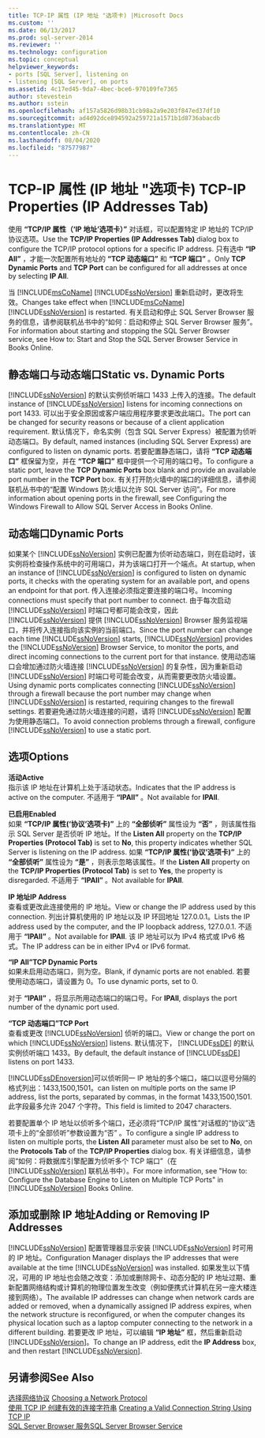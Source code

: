 ```yaml
---
title: TCP-IP 属性 (IP 地址 "选项卡) |Microsoft Docs
ms.custom: ''
ms.date: 06/13/2017
ms.prod: sql-server-2014
ms.reviewer: ''
ms.technology: configuration
ms.topic: conceptual
helpviewer_keywords:
- ports [SQL Server], listening on
- listening [SQL Server], on ports
ms.assetid: 4c17ed45-9da7-4bec-bce6-970109fe7365
author: stevestein
ms.author: sstein
ms.openlocfilehash: af157a5826d98b31cb98a2a9e203f847ed37df10
ms.sourcegitcommit: ad4d92dce894592a259721a1571b1d8736abacdb
ms.translationtype: MT
ms.contentlocale: zh-CN
ms.lasthandoff: 08/04/2020
ms.locfileid: "87577987"
---
```

# <a name="tcp-ip-properties-ip-addresses-tab"></a><span data-ttu-id="628e1-102">TCP-IP 属性 (IP 地址 "选项卡) </span><span class="sxs-lookup"><span data-stu-id="628e1-102">TCP-IP Properties (IP Addresses Tab)</span></span>
  <span data-ttu-id="628e1-103">使用 **“TCP/IP 属性（‘IP 地址’选项卡）”** 对话框，可以配置特定 IP 地址的 TCP/IP 协议选项。</span><span class="sxs-lookup"><span data-stu-id="628e1-103">Use the **TCP/IP Properties (IP Addresses Tab)** dialog box to configure the TCP/IP protocol options for a specific IP address.</span></span> <span data-ttu-id="628e1-104">只有选中 **“IP All”** ，才能一次配置所有地址的 **“TCP 动态端口”** 和 **“TCP 端口”** 。</span><span class="sxs-lookup"><span data-stu-id="628e1-104">Only **TCP Dynamic Ports** and **TCP Port** can be configured for all addresses at once by selecting **IP All**.</span></span>  
  
 <span data-ttu-id="628e1-105">当 [!INCLUDE[msCoName](../../includes/msconame-md.md)] [!INCLUDE[ssNoVersion](../../includes/ssnoversion-md.md)] 重新启动时，更改将生效。</span><span class="sxs-lookup"><span data-stu-id="628e1-105">Changes take effect when [!INCLUDE[msCoName](../../includes/msconame-md.md)] [!INCLUDE[ssNoVersion](../../includes/ssnoversion-md.md)] is restarted.</span></span> <span data-ttu-id="628e1-106">有关启动和停止 SQL Server Browser 服务的信息，请参阅联机丛书中的“如何：启动和停止 SQL Server Browser 服务”。</span><span class="sxs-lookup"><span data-stu-id="628e1-106">For information about starting and stopping the SQL Server Browser service, see How to: Start and Stop the SQL Server Browser Service in Books Online.</span></span>  
  
## <a name="static-vs-dynamic-ports"></a><span data-ttu-id="628e1-107">静态端口与动态端口</span><span class="sxs-lookup"><span data-stu-id="628e1-107">Static vs. Dynamic Ports</span></span>  
 <span data-ttu-id="628e1-108">[!INCLUDE[ssNoVersion](../../includes/ssnoversion-md.md)] 的默认实例侦听端口 1433 上传入的连接。</span><span class="sxs-lookup"><span data-stu-id="628e1-108">The default instance of [!INCLUDE[ssNoVersion](../../includes/ssnoversion-md.md)] listens for incoming connections on port 1433.</span></span> <span data-ttu-id="628e1-109">可以出于安全原因或客户端应用程序要求更改此端口。</span><span class="sxs-lookup"><span data-stu-id="628e1-109">The port can be changed for security reasons or because of a client application requirement.</span></span> <span data-ttu-id="628e1-110">默认情况下，命名实例（包含 SQL Server Express）被配置为侦听动态端口。</span><span class="sxs-lookup"><span data-stu-id="628e1-110">By default, named instances (including SQL Server Express) are configured to listen on dynamic ports.</span></span> <span data-ttu-id="628e1-111">若要配置静态端口，请将 **“TCP 动态端口”** 框保留为空，并在 **“TCP 端口”** 框中提供一个可用的端口号。</span><span class="sxs-lookup"><span data-stu-id="628e1-111">To configure a static port, leave the **TCP Dynamic Ports** box blank and provide an available port number in the **TCP Port** box.</span></span> <span data-ttu-id="628e1-112">有关打开防火墙中的端口的详细信息，请参阅联机丛书中的“配置 Windows 防火墙以允许 SQL Server 访问”。</span><span class="sxs-lookup"><span data-stu-id="628e1-112">For more information about opening ports in the firewall, see Configuring the Windows Firewall to Allow SQL Server Access in Books Online.</span></span>  
  
## <a name="dynamic-ports"></a><span data-ttu-id="628e1-113">动态端口</span><span class="sxs-lookup"><span data-stu-id="628e1-113">Dynamic Ports</span></span>  
 <span data-ttu-id="628e1-114">如果某个 [!INCLUDE[ssNoVersion](../../includes/ssnoversion-md.md)] 实例已配置为侦听动态端口，则在启动时，该实例将检查操作系统中的可用端口，并为该端口打开一个端点。</span><span class="sxs-lookup"><span data-stu-id="628e1-114">At startup, when an instance of [!INCLUDE[ssNoVersion](../../includes/ssnoversion-md.md)] is configured to listen on dynamic ports, it checks with the operating system for an available port, and opens an endpoint for that port.</span></span> <span data-ttu-id="628e1-115">传入连接必须指定要连接的端口号。</span><span class="sxs-lookup"><span data-stu-id="628e1-115">Incoming connections must specify that port number to connect.</span></span> <span data-ttu-id="628e1-116">由于每次启动 [!INCLUDE[ssNoVersion](../../includes/ssnoversion-md.md)] 时端口号都可能会改变，因此 [!INCLUDE[ssNoVersion](../../includes/ssnoversion-md.md)] 提供 [!INCLUDE[ssNoVersion](../../includes/ssnoversion-md.md)] Browser 服务监视端口，并将传入连接指向该实例的当前端口。</span><span class="sxs-lookup"><span data-stu-id="628e1-116">Since the port number can change each time [!INCLUDE[ssNoVersion](../../includes/ssnoversion-md.md)] starts, [!INCLUDE[ssNoVersion](../../includes/ssnoversion-md.md)] provides the [!INCLUDE[ssNoVersion](../../includes/ssnoversion-md.md)] Browser Service, to monitor the ports, and direct incoming connections to the current port for that instance.</span></span> <span data-ttu-id="628e1-117">使用动态端口会增加通过防火墙连接 [!INCLUDE[ssNoVersion](../../includes/ssnoversion-md.md)] 的复杂性，因为重新启动 [!INCLUDE[ssNoVersion](../../includes/ssnoversion-md.md)] 时端口号可能会改变，从而需要更改防火墙设置。</span><span class="sxs-lookup"><span data-stu-id="628e1-117">Using dynamic ports complicates connecting [!INCLUDE[ssNoVersion](../../includes/ssnoversion-md.md)] through a firewall because the port number may change when [!INCLUDE[ssNoVersion](../../includes/ssnoversion-md.md)] is restarted, requiring changes to the firewall settings.</span></span> <span data-ttu-id="628e1-118">若要避免通过防火墙连接的问题，请将 [!INCLUDE[ssNoVersion](../../includes/ssnoversion-md.md)] 配置为使用静态端口。</span><span class="sxs-lookup"><span data-stu-id="628e1-118">To avoid connection problems through a firewall, configure [!INCLUDE[ssNoVersion](../../includes/ssnoversion-md.md)] to use a static port.</span></span>  
  
## <a name="options"></a><span data-ttu-id="628e1-119">选项</span><span class="sxs-lookup"><span data-stu-id="628e1-119">Options</span></span>  
 <span data-ttu-id="628e1-120">**活动**</span><span class="sxs-lookup"><span data-stu-id="628e1-120">**Active**</span></span>  
 <span data-ttu-id="628e1-121">指示该 IP 地址在计算机上处于活动状态。</span><span class="sxs-lookup"><span data-stu-id="628e1-121">Indicates that the IP address is active on the computer.</span></span> <span data-ttu-id="628e1-122">不适用于 **“IPAll”** 。</span><span class="sxs-lookup"><span data-stu-id="628e1-122">Not available for **IPAll**.</span></span>  
  
 <span data-ttu-id="628e1-123">**已启用**</span><span class="sxs-lookup"><span data-stu-id="628e1-123">**Enabled**</span></span>  
 <span data-ttu-id="628e1-124">如果 **“TCP/IP 属性(‘协议’选项卡)”** 上的 **“全部侦听”** 属性设为 **“否”** ，则该属性指示 SQL Server 是否侦听 IP 地址。</span><span class="sxs-lookup"><span data-stu-id="628e1-124">If the **Listen All** property on the **TCP/IP Properties (Protocol Tab)** is set to **No**, this property indicates whether SQL Server is listening on the IP address.</span></span> <span data-ttu-id="628e1-125">如果 **“TCP/IP 属性(‘协议’选项卡)”** 上的 **“全部侦听”** 属性设为 **“是”** ，则表示忽略该属性。</span><span class="sxs-lookup"><span data-stu-id="628e1-125">If the **Listen All** property on the **TCP/IP Properties (Protocol Tab)** is set to **Yes**, the property is disregarded.</span></span> <span data-ttu-id="628e1-126">不适用于 **“IPAll”** 。</span><span class="sxs-lookup"><span data-stu-id="628e1-126">Not available for **IPAll**.</span></span>  
  
 <span data-ttu-id="628e1-127">**IP 地址**</span><span class="sxs-lookup"><span data-stu-id="628e1-127">**IP Address**</span></span>  
 <span data-ttu-id="628e1-128">查看或更改此连接使用的 IP 地址。</span><span class="sxs-lookup"><span data-stu-id="628e1-128">View or change the IP address used by this connection.</span></span> <span data-ttu-id="628e1-129">列出计算机使用的 IP 地址以及 IP 环回地址 127.0.0.1。</span><span class="sxs-lookup"><span data-stu-id="628e1-129">Lists the IP address used by the computer, and the IP loopback address, 127.0.0.1.</span></span> <span data-ttu-id="628e1-130">不适用于 **“IPAll”** 。</span><span class="sxs-lookup"><span data-stu-id="628e1-130">Not available for **IPAll**.</span></span> <span data-ttu-id="628e1-131">该 IP 地址可以为 IPv4 格式或 IPv6 格式。</span><span class="sxs-lookup"><span data-stu-id="628e1-131">The IP address can be in either IPv4 or IPv6 format.</span></span>  
  
 <span data-ttu-id="628e1-132">**“IP All”**</span><span class="sxs-lookup"><span data-stu-id="628e1-132">**TCP Dynamic Ports**</span></span>  
 <span data-ttu-id="628e1-133">如果未启用动态端口，则为空。</span><span class="sxs-lookup"><span data-stu-id="628e1-133">Blank, if dynamic ports are not enabled.</span></span> <span data-ttu-id="628e1-134">若要使用动态端口，请设置为 0。</span><span class="sxs-lookup"><span data-stu-id="628e1-134">To use dynamic ports, set to 0.</span></span>  
  
 <span data-ttu-id="628e1-135">对于 **“IPAll”** ，将显示所用动态端口的端口号。</span><span class="sxs-lookup"><span data-stu-id="628e1-135">For **IPAll**, displays the port number of the dynamic port used.</span></span>  
  
 <span data-ttu-id="628e1-136">**“TCP 动态端口”**</span><span class="sxs-lookup"><span data-stu-id="628e1-136">**TCP Port**</span></span>  
 <span data-ttu-id="628e1-137">查看或更改 [!INCLUDE[ssNoVersion](../../includes/ssnoversion-md.md)] 侦听的端口。</span><span class="sxs-lookup"><span data-stu-id="628e1-137">View or change the port on which [!INCLUDE[ssNoVersion](../../includes/ssnoversion-md.md)] listens.</span></span> <span data-ttu-id="628e1-138">默认情况下， [!INCLUDE[ssDE](../../includes/ssde-md.md)] 的默认实例侦听端口 1433。</span><span class="sxs-lookup"><span data-stu-id="628e1-138">By default, the default instance of [!INCLUDE[ssDE](../../includes/ssde-md.md)] listens on port 1433.</span></span>  
  
 [!INCLUDE[ssDEnoversion](../../includes/ssdenoversion-md.md)]<span data-ttu-id="628e1-139">可以侦听同一 IP 地址的多个端口，端口以逗号分隔的格式列出：1433,1500,1501。</span><span class="sxs-lookup"><span data-stu-id="628e1-139">can listen on multiple ports on the same IP address, list the ports, separated by commas, in the format 1433,1500,1501.</span></span> <span data-ttu-id="628e1-140">此字段最多允许 2047 个字符。</span><span class="sxs-lookup"><span data-stu-id="628e1-140">This field is limited to 2047 characters.</span></span>  
  
 <span data-ttu-id="628e1-141">若要配置单个 IP 地址以侦听多个端口，还必须将“TCP/IP 属性”对话框的“协议”选项卡上的“全部侦听”参数设置为“否”     。</span><span class="sxs-lookup"><span data-stu-id="628e1-141">To configure a single IP address to listen on multiple ports, the **Listen All** parameter must also be set to **No**, on the **Protocols Tab** of the **TCP/IP Properties** dialog box.</span></span> <span data-ttu-id="628e1-142">有关详细信息，请参阅“如何：将数据库引擎配置为侦听多个 TCP 端口”（在 [!INCLUDE[ssNoVersion](../../includes/ssnoversion-md.md)] 联机丛书中）。</span><span class="sxs-lookup"><span data-stu-id="628e1-142">For more information, see "How to: Configure the Database Engine to Listen on Multiple TCP Ports" in [!INCLUDE[ssNoVersion](../../includes/ssnoversion-md.md)] Books Online.</span></span>  
  
## <a name="adding-or-removing-ip-addresses"></a><span data-ttu-id="628e1-143">添加或删除 IP 地址</span><span class="sxs-lookup"><span data-stu-id="628e1-143">Adding or Removing IP Addresses</span></span>  
 [!INCLUDE[ssNoVersion](../../includes/ssnoversion-md.md)] <span data-ttu-id="628e1-144">配置管理器显示安装 [!INCLUDE[ssNoVersion](../../includes/ssnoversion-md.md)] 时可用的 IP 地址。</span><span class="sxs-lookup"><span data-stu-id="628e1-144">Configuration Manager displays the IP addresses that were available at the time [!INCLUDE[ssNoVersion](../../includes/ssnoversion-md.md)] was installed.</span></span> <span data-ttu-id="628e1-145">如果发生以下情况，可用的 IP 地址也会随之改变：添加或删除网卡、动态分配的 IP 地址过期、重新配置网络结构或计算机的物理位置发生改变（例如便携式计算机在另一座大楼连接到网络）。</span><span class="sxs-lookup"><span data-stu-id="628e1-145">The available IP addresses can change when network cards are added or removed, when a dynamically assigned IP address expires, when the network structure is reconfigured, or when the computer changes its physical location such as a laptop computer connecting to the network in a different building.</span></span> <span data-ttu-id="628e1-146">若要更改 IP 地址，可以编辑 **“IP 地址”** 框，然后重新启动 [!INCLUDE[ssNoVersion](../../includes/ssnoversion-md.md)]。</span><span class="sxs-lookup"><span data-stu-id="628e1-146">To change an IP address, edit the **IP Address** box, and then restart [!INCLUDE[ssNoVersion](../../includes/ssnoversion-md.md)].</span></span>  
  
## <a name="see-also"></a><span data-ttu-id="628e1-147">另请参阅</span><span class="sxs-lookup"><span data-stu-id="628e1-147">See Also</span></span>  
 <span data-ttu-id="628e1-148">[选择网络协议](../../../2014/tools/configuration-manager/choosing-a-network-protocol.md) </span><span class="sxs-lookup"><span data-stu-id="628e1-148">[Choosing a Network Protocol](../../../2014/tools/configuration-manager/choosing-a-network-protocol.md) </span></span>  
 <span data-ttu-id="628e1-149">[使用 TCP IP 创建有效的连接字符串](../../../2014/tools/configuration-manager/creating-a-valid-connection-string-using-tcp-ip.md) </span><span class="sxs-lookup"><span data-stu-id="628e1-149">[Creating a Valid Connection String Using TCP IP](../../../2014/tools/configuration-manager/creating-a-valid-connection-string-using-tcp-ip.md) </span></span>  
 [<span data-ttu-id="628e1-150">SQL Server Browser 服务</span><span class="sxs-lookup"><span data-stu-id="628e1-150">SQL Server Browser Service</span></span>](../../../2014/tools/configuration-manager/sql-server-browser-service.md)  
  
  
